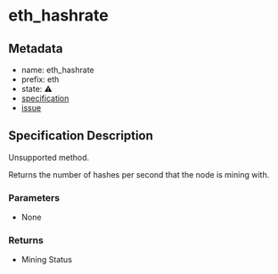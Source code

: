 # eth_hashrate

## Metadata

- name: eth_hashrate
- prefix: eth
- state: ⚠️
- [specification](https://github.com/ethereum/execution-apis/blob/70c5668078910270c19dc9b5b6ff3cc174f308d4/src/eth/mining.yaml#L9)
- [issue](https://github.com/sayajin-labs/kakarot-rpc/issues/54)

## Specification Description

Unsupported method.

Returns the number of hashes per second that the node is mining with.

### Parameters

- None

### Returns

- Mining Status
